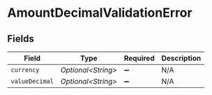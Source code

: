 # AmountDecimalValidationError


## Fields

| Field               | Type                | Required            | Description         |
| ------------------- | ------------------- | ------------------- | ------------------- |
| `currency`          | *Optional\<String>* | :heavy_minus_sign:  | N/A                 |
| `valueDecimal`      | *Optional\<String>* | :heavy_minus_sign:  | N/A                 |
